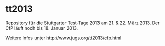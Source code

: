 tt2013
======

Repository f&uuml;r die Stuttgarter Test-Tage 2013 am 21. &amp; 22. M&auml;rz 2013.
Der CfP l&auml;uft noch bis 18. Januar 2013.

Weitere Infos unter http://www.jugs.org/tt2013/cfp.html
